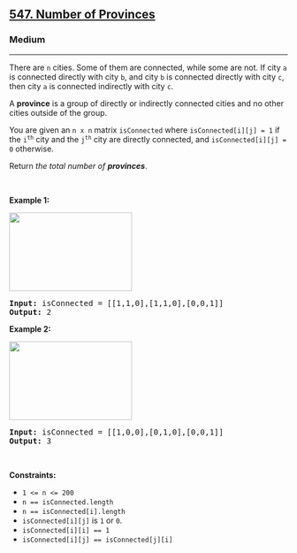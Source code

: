<h2><a href="https://leetcode.com/problems/number-of-provinces/">547. Number of Provinces</a></h2><h3>Medium</h3><hr><div style="user-select: auto;"><p style="user-select: auto;">There are <code style="user-select: auto;">n</code> cities. Some of them are connected, while some are not. If city <code style="user-select: auto;">a</code> is connected directly with city <code style="user-select: auto;">b</code>, and city <code style="user-select: auto;">b</code> is connected directly with city <code style="user-select: auto;">c</code>, then city <code style="user-select: auto;">a</code> is connected indirectly with city <code style="user-select: auto;">c</code>.</p>

<p style="user-select: auto;">A <strong style="user-select: auto;">province</strong> is a group of directly or indirectly connected cities and no other cities outside of the group.</p>

<p style="user-select: auto;">You are given an <code style="user-select: auto;">n x n</code> matrix <code style="user-select: auto;">isConnected</code> where <code style="user-select: auto;">isConnected[i][j] = 1</code> if the <code style="user-select: auto;">i<sup style="user-select: auto;">th</sup></code> city and the <code style="user-select: auto;">j<sup style="user-select: auto;">th</sup></code> city are directly connected, and <code style="user-select: auto;">isConnected[i][j] = 0</code> otherwise.</p>

<p style="user-select: auto;">Return <em style="user-select: auto;">the total number of <strong style="user-select: auto;">provinces</strong></em>.</p>

<p style="user-select: auto;">&nbsp;</p>
<p style="user-select: auto;"><strong class="example" style="user-select: auto;">Example 1:</strong></p>
<img alt="" src="https://assets.leetcode.com/uploads/2020/12/24/graph1.jpg" style="width: 222px; height: 142px; user-select: auto;">
<pre style="user-select: auto;"><strong style="user-select: auto;">Input:</strong> isConnected = [[1,1,0],[1,1,0],[0,0,1]]
<strong style="user-select: auto;">Output:</strong> 2
</pre>

<p style="user-select: auto;"><strong class="example" style="user-select: auto;">Example 2:</strong></p>
<img alt="" src="https://assets.leetcode.com/uploads/2020/12/24/graph2.jpg" style="width: 222px; height: 142px; user-select: auto;">
<pre style="user-select: auto;"><strong style="user-select: auto;">Input:</strong> isConnected = [[1,0,0],[0,1,0],[0,0,1]]
<strong style="user-select: auto;">Output:</strong> 3
</pre>

<p style="user-select: auto;">&nbsp;</p>
<p style="user-select: auto;"><strong style="user-select: auto;">Constraints:</strong></p>

<ul style="user-select: auto;">
	<li style="user-select: auto;"><code style="user-select: auto;">1 &lt;= n &lt;= 200</code></li>
	<li style="user-select: auto;"><code style="user-select: auto;">n == isConnected.length</code></li>
	<li style="user-select: auto;"><code style="user-select: auto;">n == isConnected[i].length</code></li>
	<li style="user-select: auto;"><code style="user-select: auto;">isConnected[i][j]</code> is <code style="user-select: auto;">1</code> or <code style="user-select: auto;">0</code>.</li>
	<li style="user-select: auto;"><code style="user-select: auto;">isConnected[i][i] == 1</code></li>
	<li style="user-select: auto;"><code style="user-select: auto;">isConnected[i][j] == isConnected[j][i]</code></li>
</ul>
</div>